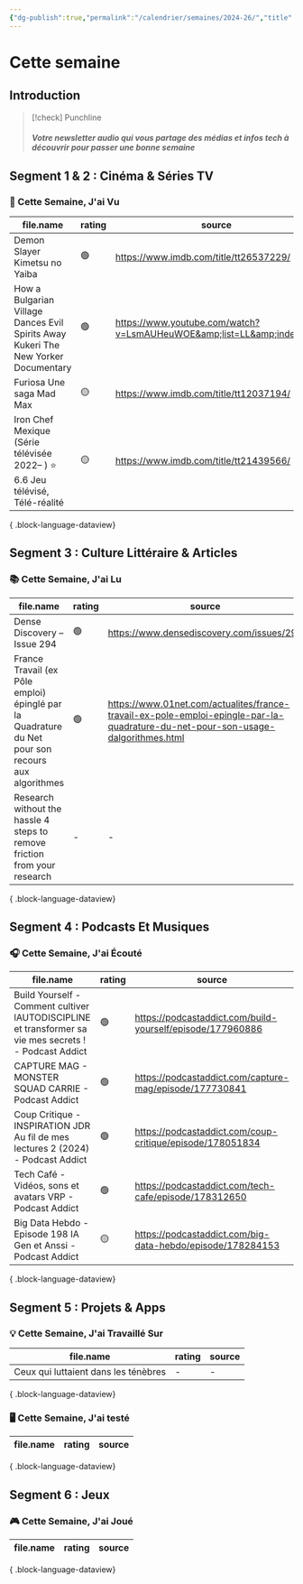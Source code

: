 ```yaml
---
{"dg-publish":true,"permalink":"/calendrier/semaines/2024-26/","title":"Cette semaine"}
---
```



# Cette semaine

## Introduction

> [!check] Punchline
> ##### Votre newsletter audio qui vous partage des médias et infos tech à découvrir pour passer une bonne semaine



## Segment 1 & 2 : Cinéma & Séries TV

### 🍿 Cette Semaine, J'ai Vu

| file.name                                                                            | rating | source                                                               |
| ------------------------------------------------------------------------------------ | ------ | -------------------------------------------------------------------- |
| Demon Slayer  Kimetsu no Yaiba                                                       | 🟢     | https://www.imdb.com/title/tt26537229/                               |
| How a Bulgarian Village Dances Evil Spirits Away  Kukeri  The New Yorker Documentary | 🟢     | https://www.youtube.com/watch?v=LsmAUHeuWOE&amp;list=LL&amp;index=17 |
| Furiosa Une saga Mad Max                                                             | 🟡     | https://www.imdb.com/title/tt12037194/                               |
| Iron Chef Mexique (Série télévisée 2022– ) ⭐ 6.6  Jeu télévisé, Télé-réalité         | 🟡     | https://www.imdb.com/title/tt21439566/                               |

{ .block-language-dataview}

## Segment 3 : Culture Littéraire & Articles

### 📚 Cette Semaine, J'ai Lu

| file.name                                                                                         | rating | source                                                                                                                           |
| ------------------------------------------------------------------------------------------------- | ------ | -------------------------------------------------------------------------------------------------------------------------------- |
| Dense Discovery – Issue 294                                                                       | 🟢     | https://www.densediscovery.com/issues/294                                                                                        |
| France Travail (ex Pôle emploi) épinglé par la Quadrature du Net pour son recours aux algorithmes | 🟢     | https://www.01net.com/actualites/france-travail-ex-pole-emploi-epingle-par-la-quadrature-du-net-pour-son-usage-dalgorithmes.html |
| Research without the hassle 4 steps to remove friction from your research                         | \-     | \-                                                                                                                               |

{ .block-language-dataview}

## Segment 4 : Podcasts Et Musiques

### 🎧 Cette Semaine, J'ai Écouté

| file.name                                                                                               | rating | source                                                     |
| ------------------------------------------------------------------------------------------------------- | ------ | ---------------------------------------------------------- |
| Build Yourself - Comment cultiver lAUTODISCIPLINE et transformer sa vie  mes secrets ! - Podcast Addict | 🟢     | https://podcastaddict.com/build-yourself/episode/177960886 |
| CAPTURE MAG - MONSTER SQUAD  CARRIE - Podcast Addict                                                    | 🟢     | https://podcastaddict.com/capture-mag/episode/177730841    |
| Coup Critique - INSPIRATION JDR  Au fil de mes lectures 2 (2024) - Podcast Addict                       | 🟢     | https://podcastaddict.com/coup-critique/episode/178051834  |
| Tech Café - Vidéos, sons et avatars VRP - Podcast Addict                                                | 🟢     | https://podcastaddict.com/tech-cafe/episode/178312650      |
| Big Data Hebdo - Episode 198  IA Gen et Anssi - Podcast Addict                                          | 🟡     | https://podcastaddict.com/big-data-hebdo/episode/178284153 |

{ .block-language-dataview}

## Segment 5 : Projets & Apps

### 💡 Cette Semaine, J'ai Travaillé Sur

| file.name                            | rating | source |
| ------------------------------------ | ------ | ------ |
| Ceux qui luttaient dans les ténèbres | \-     | \-     |

{ .block-language-dataview}

### 🖥 Cette Semaine, J'ai testé

| file.name | rating | source |
| --------- | ------ | ------ |

{ .block-language-dataview}

## Segment 6 : Jeux

### 🎮 Cette Semaine, J'ai Joué

| file.name | rating | source |
| --------- | ------ | ------ |

{ .block-language-dataview}
